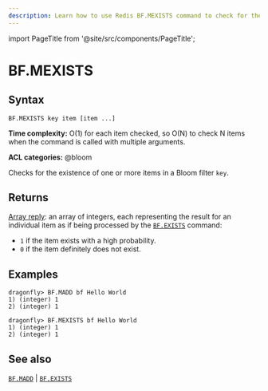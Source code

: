 ```yaml
---
description: Learn how to use Redis BF.MEXISTS command to check for the existence of item(s) in the Bloom filter.
---
```

import PageTitle from '@site/src/components/PageTitle';

# BF.MEXISTS

<PageTitle title="Redis BF.MEXISTS Command (Documentation) | Dragonfly" />

## Syntax

    BF.MEXISTS key item [item ...]

**Time complexity:** O(1) for each item checked, so O(N) to check N items when the command is called with multiple arguments.

**ACL categories:** @bloom

Checks for the existence of one or more items in a Bloom filter `key`.

## Returns

[Array reply](https://redis.io/docs/reference/protocol-spec/#arrays):
an array of integers, each representing the result for an individual item as if being processed by the [`BF.EXISTS`](./bf.exists.md) command:

- `1` if the item exists with a high probability.
- `0` if the item definitely does not exist.

## Examples

```shell
dragonfly> BF.MADD bf Hello World
1) (integer) 1
2) (integer) 1

dragonfly> BF.MEXISTS bf Hello World
1) (integer) 1
2) (integer) 1
```

## See also

[`BF.MADD`](./bf.madd.md) | [`BF.EXISTS`](./bf.exists.md)
